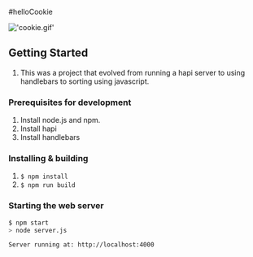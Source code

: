 #helloCookie

!['cookie.gif'](./cookie.gif?raw=true)

## Getting Started

1. This was a project that evolved from running a hapi server
   to using handlebars to sorting using javascript.  

### Prerequisites for development

1. Install node.js and npm.
2. Install hapi
4. Install handlebars

### Installing & building

1. `$ npm install`
2. `$ npm run build`

### Starting the web server

```sh
$ npm start
> node server.js

Server running at: http://localhost:4000
```
